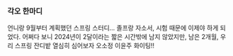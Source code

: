 ### 각오 한마디
언니랑 9월부터 계획했던 스프링 스터디... 
졸프랑 자소서, 시험 때문에 이제야 하게 되었다.
어쩌다 보니 2024년이 2달이라는 짧은 시간밖에 남지 않았지만,
남은 2개월, 우리 스프링 잔디밭 열심히 심어보자
오소정 이윤주 화이팅!!